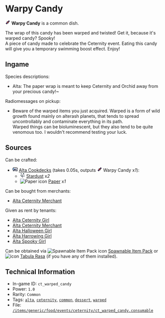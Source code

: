 # Warpy Candy

<img src="https://raw.githubusercontent.com/Ceterai/Enternia/main/items/generic/food/events/ceternity/ct_warped_candy.png" alt="Warpy Candy icon" loading="lazy" width="auto" height="16px"/> **Warpy Candy** is a common dish.

The wrap of this candy has been warped and twisted! Get it, because it's warped candy? Spooky!  
A piece of candy made to celebrate the Ceternity event. Eating this candy will give you a temporary swimming boost effect. Enjoy!

## Ingame

Species descriptions:

- Alta: The paper wrap is meant to keep Ceternity and Orchid away from your precious candy!~

Radiomessages on pickup:

- Beware of the warped items you just acquired. Warped is a form of wild growth found mainly on alterash planets, that tends to spread uncontrollably and contaminate everything in its path.  
Warped things can be bioluminescent, but they also tend to be quite venomous too. I wouldn't recommend testing your luck.

## Sources

Can be crafted:

- ![ ](https://raw.githubusercontent.com/Ceterai/Enternia/main/objects/alta/cooking/cookdecks/icon.png) [Alta Cookdecks](https://ceterai.github.io/MyEnternia/Wiki/AltaCookdecks) (takes 0.05s, outputs <img src="https://raw.githubusercontent.com/Ceterai/Enternia/main/items/generic/food/events/ceternity/ct_warped_candy.png" alt="Warpy Candy icon" loading="lazy" width="auto" height="16px"/> Warpy Candy x*1*):
  - <img src="https://raw.githubusercontent.com/Ceterai/Enternia/main/items/generic/crafting/ct_stardust.png" alt="Stardust icon" loading="lazy" width="auto" height="16px"/> [Stardust](https://ceterai.github.io/MyEnternia/Wiki/Stardust) x*2*
  - <img src="https://starbounder.org/mediawiki/images/b/b2/Paper.png" alt="Paper icon" loading="lazy" width="16px" height="16px"/> [Paper](https://starbounder.org/Paper) x*1*

Can be bought from merchants:

- [Alta Ceternity Merchant](https://ceterai.github.io/MyEnternia/Wiki/AltaCeternityMerchant)

Given as rent by tenants:

- [Alta Ceternity Girl](https://ceterai.github.io/MyEnternia/Wiki/AltaCeternityGirl)
- [Alta Ceternity Merchant](https://ceterai.github.io/MyEnternia/Wiki/AltaCeternityMerchant)
- [Alta Halloween Girl](https://ceterai.github.io/MyEnternia/Wiki/AltaHalloweenGirl)
- [Alta Harrowing Girl](https://ceterai.github.io/MyEnternia/Wiki/AltaHarrowingGirl)
- [Alta Spooky Girl](https://ceterai.github.io/MyEnternia/Wiki/AltaSpookyGirl)

Can be obtained via <img src="https://raw.githubusercontent.com/Silverfeelin/Starbound-SpawnableItemPack/master/interface/sip/iconSmall.png" alt="Spawnable Item Pack icon" width="18" height="14"/> [Spawnable Item Pack](https://steamcommunity.com/sharedfiles/filedetails/?id=733665104) or <img src="https://steamuserimages-a.akamaihd.net/ugc/263843960696222713/3EC9A7C005541F7D577EBCB8C5736B4EFC9973D6/" alt="icon" width="8" height="12"/> [Tabula Rasa](https://community.playstarbound.com/resources/the-tabula-rasa.3222/) (if you have any of them installed).

## Technical Information

- In-game ID: `ct_warped_candy`
- Power: `1.0`
- Rarity: `Common`
- Tags: [`alta`](https://ceterai.github.io/MyEnternia/Wiki/Tags/Alta), [`ceternity`](https://ceterai.github.io/MyEnternia/Wiki/Tags/Ceternity), [`common`](https://ceterai.github.io/MyEnternia/Wiki/Tags/Common), [`dessert`](https://ceterai.github.io/MyEnternia/Wiki/Tags/Dessert), [`warped`](https://ceterai.github.io/MyEnternia/Wiki/Tags/Warped)
- File: [`/items/generic/food/events/ceternity/ct_warped_candy.consumable`](https://github.com/Ceterai/Enternia/blob/main/items/generic/food/events/ceternity/ct_warped_candy.consumable)

